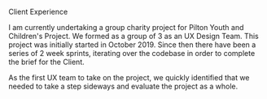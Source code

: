 Client Experience

I am currently undertaking a group charity project for Pilton Youth and Children's Project. We formed as a group of 3 as an UX Design Team. This project was initially started in October 2019. Since then there have been a series of 2 week sprints, iterating over the codebase in order to complete the brief for the Client. 

As the first UX team to take on the project, we quickly identified that we needed to take a step sideways and evaluate the project as a whole.
